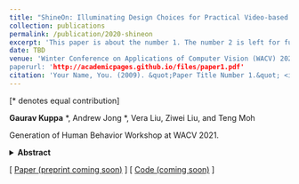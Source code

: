 ```yaml
---
title: "ShineOn: Illuminating Design Choices for Practical Video-based Virtual Try-on"
collection: publications
permalink: /publication/2020-shineon
excerpt: 'This paper is about the number 1. The number 2 is left for future work.'
date: TBD
venue: 'Winter Conference on Applications of Computer Vision (WACV) 2021"
paperurl: 'http://academicpages.github.io/files/paper1.pdf'
citation: 'Your Name, You. (2009). &quot;Paper Title Number 1.&quot; <i>Journal 1</i>. 1(1).'
---
```

[* denotes equal contribution]

**Gaurav Kuppa** *, Andrew Jong *, Vera Liu, Ziwei Liu, and Teng Moh

Generation of Human Behavior Workshop at WACV 2021. 

<details>
<summary><b>Abstract</b></summary>
Virtual try-on has garnered interest as a neural rendering benchmark task to evaluate complex object transfer and scene composition.
Recent works in virtual clothing try-on feature a plethora of possible architectural and data representation choices.
However, they present little clarity on quantifying the isolated visual effect of each choice, nor do they specify the hyperparameter details that are key
to experimental reproduction. Our work, ShineOn, approaches the try-on task from a bottom-up approach and aims to shine light on the visual and quantitative effects of each experiment. 
We build a series of scientific experiments to isolate effective design choices in video synthesis for virtual clothing try-on.
Specifically, we investigate the effect of different pose annotations, self-attention layer placement, and activation functions on the quantitative and qualitative performance of video virtual try-on. 
We find that DensePose annotations not only enhance face details but also decrease memory usage and training time.
Next, we find that attention layers improve face and neck quality. Finally, we show that GELU and ReLU activation functions are the most effective in our experiments despite the appeal of newer activations such as Swish and Sine.
We will release a well-organized code base, hyperparameters, and model checkpoints to support the reproducibility of our results.
We expect our extensive experiments and code to greatly inform future design choices in video virtual try-on. 
Our code may be accessed at https://github.com/andrewjong/ShineOn-Virtual-Tryon.
</details> 

[ [Paper (preprint coming soon)]() ] [ [Code (coming soon)](https://github.com/andrewjong/ShineOn-Virtual-Tryon) ]